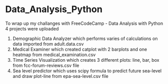 # Data_Analysis_Python
To wrap up my challanges with FreeCodeCamp - Data Analysis with Python 4 projects were uploaded
1. Demographic Data Analyzer which performs varies of calculations on data imported from adult.data.csv
2. Medical Examiner which created catplot with 2 barplots and one heatmap from medical_examination.csv
3. Time Series Visualization which creates 3 different plots: line, bar, box from fcc-forum-reviews.csv file
4. Sea level predictor which uses scipy formula to predict future sea-level and draw plot-line from epa-sea-level.csv file
